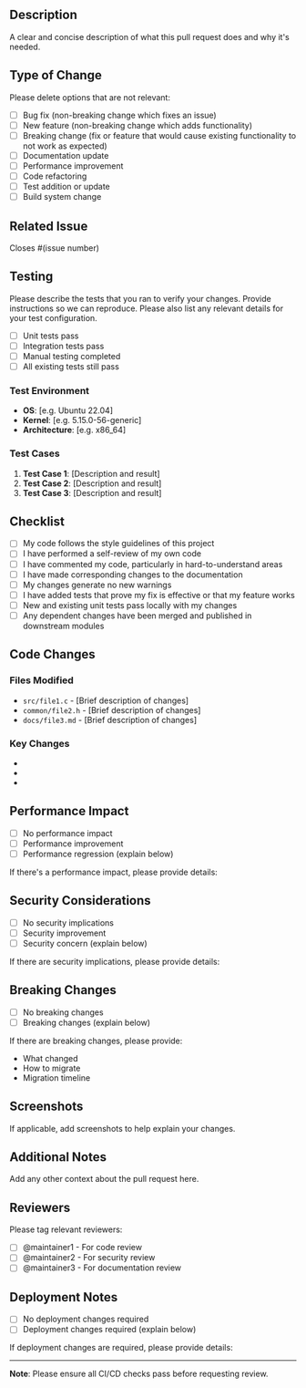 ## Description

A clear and concise description of what this pull request does and why it's needed.

## Type of Change

Please delete options that are not relevant:

- [ ] Bug fix (non-breaking change which fixes an issue)
- [ ] New feature (non-breaking change which adds functionality)
- [ ] Breaking change (fix or feature that would cause existing functionality to not work as expected)
- [ ] Documentation update
- [ ] Performance improvement
- [ ] Code refactoring
- [ ] Test addition or update
- [ ] Build system change

## Related Issue

Closes #(issue number)

## Testing

Please describe the tests that you ran to verify your changes. Provide instructions so we can reproduce. Please also list any relevant details for your test configuration.

- [ ] Unit tests pass
- [ ] Integration tests pass
- [ ] Manual testing completed
- [ ] All existing tests still pass

### Test Environment

- **OS**: [e.g. Ubuntu 22.04]
- **Kernel**: [e.g. 5.15.0-56-generic]
- **Architecture**: [e.g. x86_64]

### Test Cases

1. **Test Case 1**: [Description and result]
2. **Test Case 2**: [Description and result]
3. **Test Case 3**: [Description and result]

## Checklist

- [ ] My code follows the style guidelines of this project
- [ ] I have performed a self-review of my own code
- [ ] I have commented my code, particularly in hard-to-understand areas
- [ ] I have made corresponding changes to the documentation
- [ ] My changes generate no new warnings
- [ ] I have added tests that prove my fix is effective or that my feature works
- [ ] New and existing unit tests pass locally with my changes
- [ ] Any dependent changes have been merged and published in downstream modules

## Code Changes

### Files Modified

- `src/file1.c` - [Brief description of changes]
- `common/file2.h` - [Brief description of changes]
- `docs/file3.md` - [Brief description of changes]

### Key Changes

- [Change 1]: [Description]
- [Change 2]: [Description]
- [Change 3]: [Description]

## Performance Impact

- [ ] No performance impact
- [ ] Performance improvement
- [ ] Performance regression (explain below)

If there's a performance impact, please provide details:

## Security Considerations

- [ ] No security implications
- [ ] Security improvement
- [ ] Security concern (explain below)

If there are security implications, please provide details:

## Breaking Changes

- [ ] No breaking changes
- [ ] Breaking changes (explain below)

If there are breaking changes, please provide:
- What changed
- How to migrate
- Migration timeline

## Screenshots

If applicable, add screenshots to help explain your changes.

## Additional Notes

Add any other context about the pull request here.

## Reviewers

Please tag relevant reviewers:

- [ ] @maintainer1 - For code review
- [ ] @maintainer2 - For security review
- [ ] @maintainer3 - For documentation review

## Deployment Notes

- [ ] No deployment changes required
- [ ] Deployment changes required (explain below)

If deployment changes are required, please provide details:

---

**Note**: Please ensure all CI/CD checks pass before requesting review.
